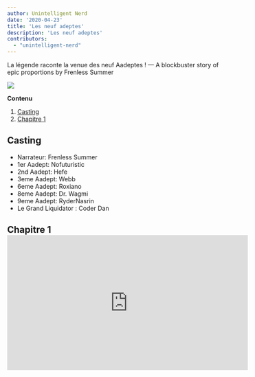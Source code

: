 ```yaml
---
author: Unintelligent Nerd
date: '2020-04-23'
title: 'Les neuf adeptes'
description: 'Les neuf adeptes'
contributors:
  - "unintelligent-nerd"
---
```


La légende raconte la venue des neuf Aadeptes ! — A blockbuster story of epic proportions by Frenless Summer

<div class="headerImageContainer">
<img class="headerImage" src="/the-nine-aadepts/the-nine-aadepts.jpg">
<p class="headerImageText"></p>
</div>

<div class="contentsBox">

**Contenu**

<ol>
<li><a href=#cast>Casting</a></li>
<li><a href=#chapter-1>Chapitre 1</a></li>
</ol>

</div>

## Casting

* Narrateur: Frenless Summer
* 1er Aadept: Nofuturistic
* 2nd Aadept: Hefe
* 3eme Aadept: Webb
* 6eme Aadept: Roxiano
* 8eme Aadept: Dr. Wagmi
* 9eme Aadept: RyderNasrin
* Le Grand Liquidator : Coder Dan

## Chapitre 1 <iframe width="560" height="315" src="https://www.youtube.com/embed/TKsKa58FpSc?start=366" title="YouTube video player" frameborder="0" allow="accelerometer; autoplay; clipboard-write; encrypted-media; gyroscope; picture-in-picture" allowfullscreen mark="crwd-mark"></iframe>



